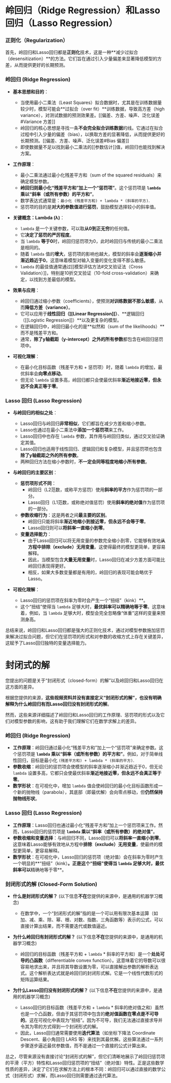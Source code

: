 # 岭回归（Ridge Regression）和Lasso回归（Lasso Regression）

### **正则化（Regularization）**

首先，岭回归和Lasso回归都是**正则化**技术，这是一种**减少过拟合（desensitization）**的方法。它们旨在通过引入少量偏差来显著降低模型的方差，从而提供更好的长期预测。

### **岭回归 (Ridge Regression)**

- **基本思想和目的**：
    
    - 当使用最小二乘法（Least Squares）拟合数据时，尤其是在训练数据量较少时，模型可能会**过拟合（over fit）**训练数据，导致高方差（high variance），对测试数据的预测效果差。[[偏差、方差、噪声、泛化误差#Variance 方差]]
    - 岭回归的核心思想是寻找一条**不会完全拟合训练数据**的线。它通过在拟合过程中引入少量的偏差（bias），以换取方差的显著降低，从而提供更好的长期预测。[[偏差、方差、噪声、泛化误差#Bias 偏差]]
    - 即使数据量不足以找到最小二乘法的[[参数估计]]值，岭回归也能找到解决方案。
- **工作原理**：
    
    - 最小二乘法通过最小化残差平方和（sum of the squared residuals）来确定模型参数。
    - **岭回归则最小化“残差平方和”加上一个“惩罚项”**。这个惩罚项是 **`lambda` 乘以“斜率（或所有参数）的平方和”**。
    - 数学表达式通常是：`最小化 (残差平方和) + lambda * (斜率的平方)`.
    - 惩罚项的目的是**对大的参数值进行惩罚**，鼓励模型选择较小的斜率值。
- **关键概念：Lambda (λ)**：
    
    - `lambda` 是一个关键参数，可以取**从0到正无穷**的任何值。
    - 它**决定了惩罚的严厉程度**。
    - 当 `lambda` **等于0**时，岭回归惩罚项为0，此时岭回归与传统的最小二乘法是相同的。
    - 随着 `lambda` 值的**增大**，惩罚项的影响也越大，模型的斜率会**逐渐缩小并渐近趋近于0**。这意味着模型对输入变量的变化变得不那么敏感。
    - `lambda` 的最佳值通常通过[[模型评估方法#交叉验证法（Cross Validation）]]，特别是10折交叉验证（10-fold cross-validation）来确定，以找到方差最低的模型。
- **效果与应用**：
    
    - 岭回归通过缩小参数（coefficients），使预测**对训练数据不那么敏感**，从而**降低方差（variance）**。
    - 它可以应用于**线性回归（[[Linear Regression]]）**、**逻辑回归（[[Logistic Regression]]）**以及更复杂的模型。
    - 在逻辑回归中，岭回归最小化的是**似然和（sum of the likelihoods）**而不是残差平方和。
    - 通常，**除了y轴截距（y-intercept）之外的所有参数**都包含在岭回归惩罚项中。
- **可视化理解**：
    
    - 在最小化目标函数（残差平方和 + 惩罚项）时，随着 `lambda` 的增加，最优斜率会**向零点移动**。
    - 但无论 `lambda` 设置多高，岭回归都只会使最优斜率**渐近地接近零，但永远不会真正等于零**。

### **Lasso 回归 (Lasso Regression)**

- **与岭回归的相似之处**：
    - Lasso回归与岭回归**非常相似**，它们都旨在减少方差和缩小参数。
    - Lasso也通过在最小二乘法中**添加一个惩罚项**来工作。
    - Lasso回归中也存在 `lambda` 参数，其作用与岭回归类似，通过交叉验证确定其值。
    - Lasso回归也适用于线性回归、逻辑回归和复杂模型，并且惩罚项也包含**除了y轴截距之外的所有参数**。
    - 两种回归方法在缩小参数时，**不一定会同等程度地缩小所有参数**。
- **与岭回归的主要区别**：
    
    - **惩罚项形式不同**：
        - 岭回归（L2范数，或称平方惩罚）使用**斜率的平方**作为惩罚项的一部分。
        - Lasso回归（L1范数，或称绝对值惩罚）使用**斜率的绝对值**作为惩罚项的一部分。
    - **参数收缩行为**：这是两者之间**最主要的区别**。
        - 岭回归只能将斜率**渐近地缩小到接近零，但永远不会等于零**。
        - Lasso回归则可以**将斜率一直缩小到零**。
    - **变量选择能力**：
        - 由于Lasso回归可以将无用变量的参数完全缩小到零，它能够有效地**从方程中排除（exclude）无用变量**。这使得最终的模型更简单，更容易解释。
        - 因此，当模型包含**大量无用变量**时，Lasso回归在减少方差方面可能比岭回归表现得更好。
        - 相反，如果大多数变量都是有用的，岭回归的表现可能会略优于Lasso。
- **可视化理解**：
    
    - Lasso回归的惩罚项在斜率为零时会产生一个“扭结”（kink）**。
    - 这个“扭结”使得当 `lambda` 足够大时，**最优斜率可以精确地等于零**。这意味着，例如，当 `lambda` 足够大时，模型会完全忽略像“体重”这样的变量来预测身高。

总结来说，岭回归和Lasso回归都是强大的正则化技术，通过对模型参数施加惩罚来解决过拟合问题，但它们在惩罚项的形式和对参数的收缩方式上存在关键差异，这赋予了Lasso回归独特的变量选择能力。

# 封闭式的解
您提出的问题是关于“封闭形式（closed-form）的解”以及岭回归和Lasso回归在这方面的差异。

根据您提供的来源，**这些视频资料并没有直接定义“封闭形式的解”，也没有明确解释为什么岭回归有而Lasso回归没有封闭形式的解**。

然而，这些来源详细描述了岭回归和Lasso回归的工作原理、惩罚项的形式以及它们对模型参数的影响，这有助于我们理解它们在数学求解上的差异。

### 岭回归 (Ridge Regression)

- **工作原理**：岭回归通过最小化“残差平方和”加上一个“惩罚项”来确定参数。这个惩罚项是 **`lambda` 乘以“斜率（或所有参数）的平方和”**。例如，对于简单线性回归，目标是最小化 `(残差平方和) + lambda * (斜率的平方)`.
- **参数收缩**：岭回归的惩罚项会使模型的斜率逐渐缩小并渐近趋近于0，但无论 `lambda` 设置多高，它都只会使最优斜率**渐近地接近零，但永远不会真正等于零**。
- **数学形状**：在可视化中，增加 `lambda` 值会使岭回归的最小化目标函数形成一个新的抛物线（parabola），其底部（即最优解）会向零点移动，但**仍然保持抛物线形状**。

### Lasso 回归 (Lasso Regression)

- **工作原理**：Lasso回归也通过最小化“残差平方和”加上一个惩罚项来工作。然而，Lasso回归的惩罚项是 **`lambda` 乘以“斜率（或所有参数）的绝对值”**。
- **参数收缩和变量选择**：与岭回归不同，Lasso回归可以**将斜率一直缩小到零**。这意味着Lasso能够有效地从方程中**排除（exclude）无用变量**，使最终的模型更简单，更容易解释。
- **数学形状**：在可视化中，Lasso回归的惩罚项（绝对值）会在斜率为零时产生一个明显的**“扭结”（kink）**。正是这个“扭结”使得当 `lambda` 足够大时，最优斜率可以**精确地等于零**。

### 封闭形式的解 (Closed-Form Solution)

- **什么是封闭形式的解？** (以下信息**不在**您提供的来源中，是通用的机器学习概念)
    
    - 在数学中，一个“封闭形式的解”指的是一个可以用有限次基本运算（如加、减、乘、除、幂、根、对数、指数、三角函数等）表示的公式，可以直接计算出结果，而不需要迭代或数值逼近。
- **为什么岭回归有封闭形式的解？** (以下信息**不在**您提供的来源中，是通用的机器学习概念)
    
    - 岭回归的目标函数（残差平方和 + `lambda` * 斜率的平方和）是一个**处处可导的凸函数**（differentiable convex function）。这意味着它的导数可以很容易地求出来，并且将其导数设置为零，可以直接解出参数的解析表达式。这个解析表达式就是岭回归的封闭形式解。它是一个线性代数形式的矩阵运算结果。
- **为什么Lasso回归没有封闭形式的解？** (以下信息**不在**您提供的来源中，是通用的机器学习概念)
    
    - Lasso回归的目标函数（残差平方和 + `lambda` * 斜率的绝对值之和）虽然也是一个凸函数，但由于其惩罚项中包含的**绝对值函数在零点是不可导的**。这在可视化中表现为“扭结”。因为不可导，我们无法通过直接求导并令其为零的方式得到一个封闭形式的解。
    - 因此，Lasso回归通常需要使用**迭代算法**（如坐标下降法 Coordinate Descent、最小角回归 LARS 等）来找到其最优解。这些算法通过一系列步骤逐步逼近最优参数值，而不是通过一个直接的公式计算出来。

总之，尽管来源没有直接讨论“封闭形式的解”，但它们清晰地展示了岭回归惩罚项的平滑（平方）特性和Lasso回归惩罚项的“扭结”（绝对值）特性。正是这些数学性质的差异，决定了它们在求解方法上的根本不同：岭回归可以通过直接的数学公式（封闭形式）求解，而Lasso回归则需要通过迭代算法。